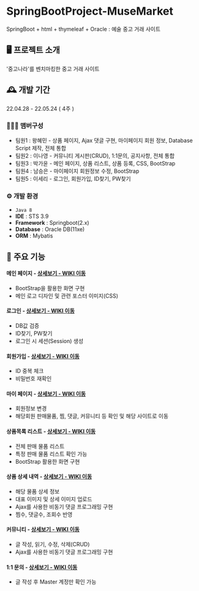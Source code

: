 # SpringBootProject-MuseMarket
SpringBoot + html + thymeleaf + Oracle : 예술 중고 거래 사이트


## 🖥️ 프로젝트 소개
'중고나라'를 벤치마킹한 중고 거래 사이트

## 🕰️ 개발 기간
22.04.28 - 22.05.24 ( 4주 )

### 🧑‍🤝‍🧑 맴버구성
 - 팀원1 : 왕혜민 - 상품 페이지, Ajax 댓글 구현, 마이페이지 회원 정보, Database Script 제작, 전체 통합
 - 팀원2 : 이나영 - 커뮤니티 게시판(CRUD), 1:1문의, 공지사항, 전체 통합
 - 팀원3 : 박가윤 - 메인 페이지, 상품 리스트, 상품 등록, CSS, BootStrap
 - 팀원4 : 남승은 - 마이페이지 회원정보 수정, BootStrap
 - 팀원5 : 이세리 - 로그인, 회원가입, ID찾기, PW찾기

### ⚙️ 개발 환경
- `Java 8`
- **IDE** : STS 3.9
- **Framework** : Springboot(2.x)
- **Database** : Oracle DB(11xe)
- **ORM** : Mybatis

## 📌 주요 기능

#### 메인 페이지 - <a href="" >상세보기 - WIKI 이동</a>
- BootStrap을 활용한 화면 구현
- 메인 로고 디자인 및 관련 포스터 이미지(CSS)

#### 로그인 - <a href="" >상세보기 - WIKI 이동</a>
- DB값 검증
- ID찾기, PW찾기
- 로그인 시 세션(Session) 생성

#### 회원가입 - <a href="" >상세보기 - WIKI 이동</a>
- ID 중복 체크
- 비밀번호 재확인  

#### 마이 페이지 - <a href="" >상세보기 - WIKI 이동</a>
- 회원정보 변경
- 해당회원 판매물품, 찜, 댓글, 커뮤니티 등 확인 및 해당 사이트로 이동 

#### 상품목록 리스트 - <a href="" >상세보기 - WIKI 이동</a>
- 전체 판매 물품 리스트
- 특정 판매 물품 리스트 확인 가능
- BootStrap 활용한 화면 구현

#### 상품 상세 내역 - <a href="" >상세보기 - WIKI 이동</a>
- 해당 물품 상세 정보
- 대표 이미지 및 상세 이미지 업로드
- Ajax를 사용한 비동기 댓글 프로그래밍 구현
- 찜수, 댓글수, 조회수 반영

#### 커뮤니티 - <a href="" >상세보기 - WIKI 이동</a> 
- 글 작성, 읽기, 수정, 삭제(CRUD)
- Ajax를 사용한 비동기 댓글 프로그래밍 구현

#### 1:1 문의 - <a href="" >상세보기 - WIKI 이동</a> 
- 글 작성 후 Master 계정만 확인 가능

